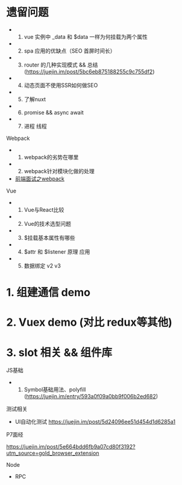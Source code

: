 
# 遗留问题

- 1. vue 实例中 _data 和 $data 一样为何挂载为两个属性
- 2. spa 应用的优缺点（SEO 首屏时间长）
- 3. router 的几种实现模式 && 总结 (https://juejin.im/post/5bc6eb875188255c9c755df2)
- 4. 动态页面不使用SSR如何做SEO
- 5. 了解nuxt
- 6. promise && async await
- 7. 进程 线程 


Webpack
- 1. webpack的劣势在哪里
- 2. webpack针对模块化做的处理
- [前端面试之webpack](https://juejin.im/post/59cb6307f265da064e1f65b9)

Vue
- 1. Vue与React比较
- 2. Vue的技术选型问题
- 3. $挂载基本属性有哪些
- 4. $attr 和 $listener 原理  应用
- 5. 数据绑定 v2 v3

# 1. 组建通信 demo
# 2. Vuex demo (对比 redux等其他)
# 3. slot 相关 && 组件库


JS基础
- 1. Symbol基础用法、polyfill (https://juejin.im/entry/593a0f09a0bb9f006b2ed682)


测试相关
- UI自动化测试 https://juejin.im/post/5d24096ee51d454d1d6285a1

P7面经

https://juejin.im/post/5e664bdd6fb9a07cd80f3192?utm_source=gold_browser_extension


Node  
- RPC